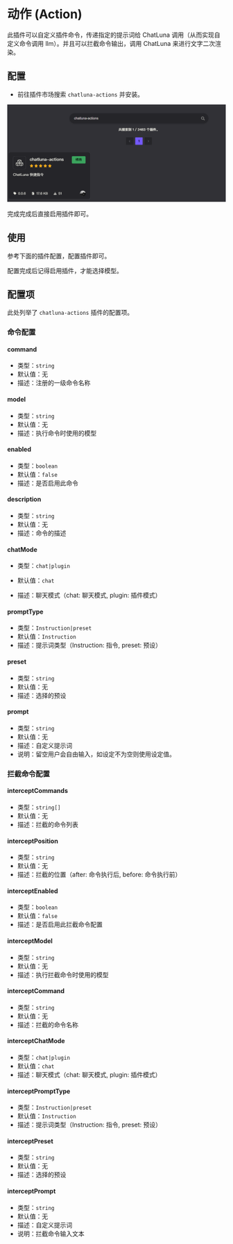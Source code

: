 # 动作 (Action)

此插件可以自定义插件命令，传递指定的提示词给 ChatLuna 调用（从而实现自定义命令调用 llm）。并且可以拦截命令输出，调用 ChatLuna 来进行文字二次渲染。

## 配置

* 前往插件市场搜索 `chatluna-actions` 并安装。

![alt text](../../public/images/image-83.png)

完成完成后直接启用插件即可。

## 使用

参考下面的插件配置，配置插件即可。

配置完成后记得启用插件，才能选择模型。

## 配置项

此处列举了 `chatluna-actions` 插件的配置项。

### 命令配置

#### command

* 类型：`string`
* 默认值：无
* 描述：注册的一级命令名称

#### model

* 类型：`string`
* 默认值：无
* 描述：执行命令时使用的模型

#### enabled

* 类型：`boolean`
* 默认值：`false`
* 描述：是否启用此命令

#### description

* 类型：`string`
* 默认值：无
* 描述：命令的描述

#### chatMode

* 类型：`chat|plugin`

* 默认值：`chat`
* 描述：聊天模式（chat: 聊天模式, plugin: 插件模式）

#### promptType

* 类型：`Instruction|preset`
* 默认值：`Instruction`
* 描述：提示词类型（Instruction: 指令, preset: 预设）

#### preset

* 类型：`string`
* 默认值：无
* 描述：选择的预设

#### prompt

* 类型：`string`
* 默认值：无
* 描述：自定义提示词
* 说明：留空用户会自由输入，如设定不为空则使用设定值。

### 拦截命令配置

#### interceptCommands

* 类型：`string[]`
* 默认值：无
* 描述：拦截的命令列表

#### interceptPosition

* 类型：`string`
* 默认值：无
* 描述：拦截的位置（after: 命令执行后, before: 命令执行前）

#### interceptEnabled

* 类型：`boolean`
* 默认值：`false`
* 描述：是否启用此拦截命令配置

#### interceptModel

* 类型：`string`
* 默认值：无
* 描述：执行拦截命令时使用的模型

#### interceptCommand

* 类型：`string`
* 默认值：无
* 描述：拦截的命令名称

#### interceptChatMode

* 类型：`chat|plugin`
* 默认值：`chat`
* 描述：聊天模式（chat: 聊天模式, plugin: 插件模式）

#### interceptPromptType

* 类型：`Instruction|preset`
* 默认值：`Instruction`
* 描述：提示词类型（Instruction: 指令, preset: 预设）

#### interceptPreset

* 类型：`string`
* 默认值：无
* 描述：选择的预设

#### interceptPrompt

* 类型：`string`
* 默认值：无
* 描述：自定义提示词
* 说明：拦截命令输入文本
